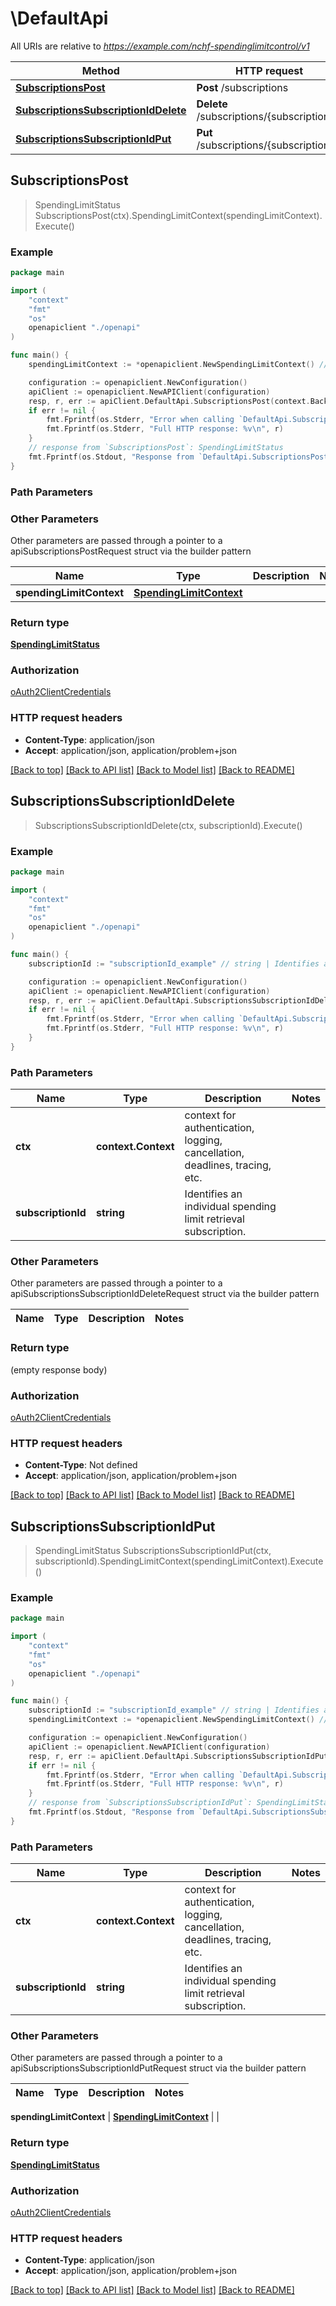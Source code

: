 # \DefaultApi

All URIs are relative to *https://example.com/nchf-spendinglimitcontrol/v1*

Method | HTTP request | Description
------------- | ------------- | -------------
[**SubscriptionsPost**](DefaultApi.md#SubscriptionsPost) | **Post** /subscriptions | 
[**SubscriptionsSubscriptionIdDelete**](DefaultApi.md#SubscriptionsSubscriptionIdDelete) | **Delete** /subscriptions/{subscriptionId} | 
[**SubscriptionsSubscriptionIdPut**](DefaultApi.md#SubscriptionsSubscriptionIdPut) | **Put** /subscriptions/{subscriptionId} | 



## SubscriptionsPost

> SpendingLimitStatus SubscriptionsPost(ctx).SpendingLimitContext(spendingLimitContext).Execute()



### Example

```go
package main

import (
    "context"
    "fmt"
    "os"
    openapiclient "./openapi"
)

func main() {
    spendingLimitContext := *openapiclient.NewSpendingLimitContext() // SpendingLimitContext | 

    configuration := openapiclient.NewConfiguration()
    apiClient := openapiclient.NewAPIClient(configuration)
    resp, r, err := apiClient.DefaultApi.SubscriptionsPost(context.Background()).SpendingLimitContext(spendingLimitContext).Execute()
    if err != nil {
        fmt.Fprintf(os.Stderr, "Error when calling `DefaultApi.SubscriptionsPost``: %v\n", err)
        fmt.Fprintf(os.Stderr, "Full HTTP response: %v\n", r)
    }
    // response from `SubscriptionsPost`: SpendingLimitStatus
    fmt.Fprintf(os.Stdout, "Response from `DefaultApi.SubscriptionsPost`: %v\n", resp)
}
```

### Path Parameters



### Other Parameters

Other parameters are passed through a pointer to a apiSubscriptionsPostRequest struct via the builder pattern


Name | Type | Description  | Notes
------------- | ------------- | ------------- | -------------
 **spendingLimitContext** | [**SpendingLimitContext**](SpendingLimitContext.md) |  | 

### Return type

[**SpendingLimitStatus**](SpendingLimitStatus.md)

### Authorization

[oAuth2ClientCredentials](../README.md#oAuth2ClientCredentials)

### HTTP request headers

- **Content-Type**: application/json
- **Accept**: application/json, application/problem+json

[[Back to top]](#) [[Back to API list]](../README.md#documentation-for-api-endpoints)
[[Back to Model list]](../README.md#documentation-for-models)
[[Back to README]](../README.md)


## SubscriptionsSubscriptionIdDelete

> SubscriptionsSubscriptionIdDelete(ctx, subscriptionId).Execute()



### Example

```go
package main

import (
    "context"
    "fmt"
    "os"
    openapiclient "./openapi"
)

func main() {
    subscriptionId := "subscriptionId_example" // string | Identifies an individual spending limit retrieval subscription.

    configuration := openapiclient.NewConfiguration()
    apiClient := openapiclient.NewAPIClient(configuration)
    resp, r, err := apiClient.DefaultApi.SubscriptionsSubscriptionIdDelete(context.Background(), subscriptionId).Execute()
    if err != nil {
        fmt.Fprintf(os.Stderr, "Error when calling `DefaultApi.SubscriptionsSubscriptionIdDelete``: %v\n", err)
        fmt.Fprintf(os.Stderr, "Full HTTP response: %v\n", r)
    }
}
```

### Path Parameters


Name | Type | Description  | Notes
------------- | ------------- | ------------- | -------------
**ctx** | **context.Context** | context for authentication, logging, cancellation, deadlines, tracing, etc.
**subscriptionId** | **string** | Identifies an individual spending limit retrieval subscription. | 

### Other Parameters

Other parameters are passed through a pointer to a apiSubscriptionsSubscriptionIdDeleteRequest struct via the builder pattern


Name | Type | Description  | Notes
------------- | ------------- | ------------- | -------------


### Return type

 (empty response body)

### Authorization

[oAuth2ClientCredentials](../README.md#oAuth2ClientCredentials)

### HTTP request headers

- **Content-Type**: Not defined
- **Accept**: application/json, application/problem+json

[[Back to top]](#) [[Back to API list]](../README.md#documentation-for-api-endpoints)
[[Back to Model list]](../README.md#documentation-for-models)
[[Back to README]](../README.md)


## SubscriptionsSubscriptionIdPut

> SpendingLimitStatus SubscriptionsSubscriptionIdPut(ctx, subscriptionId).SpendingLimitContext(spendingLimitContext).Execute()



### Example

```go
package main

import (
    "context"
    "fmt"
    "os"
    openapiclient "./openapi"
)

func main() {
    subscriptionId := "subscriptionId_example" // string | Identifies an individual spending limit retrieval subscription.
    spendingLimitContext := *openapiclient.NewSpendingLimitContext() // SpendingLimitContext | 

    configuration := openapiclient.NewConfiguration()
    apiClient := openapiclient.NewAPIClient(configuration)
    resp, r, err := apiClient.DefaultApi.SubscriptionsSubscriptionIdPut(context.Background(), subscriptionId).SpendingLimitContext(spendingLimitContext).Execute()
    if err != nil {
        fmt.Fprintf(os.Stderr, "Error when calling `DefaultApi.SubscriptionsSubscriptionIdPut``: %v\n", err)
        fmt.Fprintf(os.Stderr, "Full HTTP response: %v\n", r)
    }
    // response from `SubscriptionsSubscriptionIdPut`: SpendingLimitStatus
    fmt.Fprintf(os.Stdout, "Response from `DefaultApi.SubscriptionsSubscriptionIdPut`: %v\n", resp)
}
```

### Path Parameters


Name | Type | Description  | Notes
------------- | ------------- | ------------- | -------------
**ctx** | **context.Context** | context for authentication, logging, cancellation, deadlines, tracing, etc.
**subscriptionId** | **string** | Identifies an individual spending limit retrieval subscription. | 

### Other Parameters

Other parameters are passed through a pointer to a apiSubscriptionsSubscriptionIdPutRequest struct via the builder pattern


Name | Type | Description  | Notes
------------- | ------------- | ------------- | -------------

 **spendingLimitContext** | [**SpendingLimitContext**](SpendingLimitContext.md) |  | 

### Return type

[**SpendingLimitStatus**](SpendingLimitStatus.md)

### Authorization

[oAuth2ClientCredentials](../README.md#oAuth2ClientCredentials)

### HTTP request headers

- **Content-Type**: application/json
- **Accept**: application/json, application/problem+json

[[Back to top]](#) [[Back to API list]](../README.md#documentation-for-api-endpoints)
[[Back to Model list]](../README.md#documentation-for-models)
[[Back to README]](../README.md)


